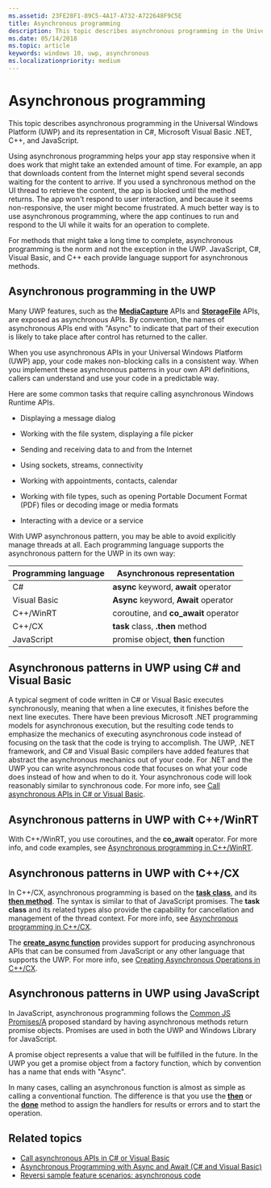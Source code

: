 ```yaml
---
ms.assetid: 23FE28F1-89C5-4A17-A732-A722648F9C5E
title: Asynchronous programming
description: This topic describes asynchronous programming in the Universal Windows Platform (UWP) and its representation in C#, Microsoft Visual Basic .NET, C++, and JavaScript.
ms.date: 05/14/2018
ms.topic: article
keywords: windows 10, uwp, asynchronous
ms.localizationpriority: medium
---
```

# Asynchronous programming
This topic describes asynchronous programming in the Universal Windows Platform (UWP) and its representation in C#, Microsoft Visual Basic .NET, C++, and JavaScript.

Using asynchronous programming helps your app stay responsive when it does work that might take an extended amount of time. For example, an app that downloads content from the Internet might spend several seconds waiting for the content to arrive. If you used a synchronous method on the UI thread to retrieve the content, the app is blocked until the method returns. The app won't respond to user interaction, and because it seems non-responsive, the user might become frustrated. A much better way is to use asynchronous programming, where the app continues to run and respond to the UI while it waits for an operation to complete.

For methods that might take a long time to complete, asynchronous programming is the norm and not the exception in the UWP. JavaScript, C#, Visual Basic, and C++ each provide language support for asynchronous methods.

## Asynchronous programming in the UWP
Many UWP features, such as the [**MediaCapture**](/uwp/api/Windows.Media.Capture.MediaCapture) APIs and [**StorageFile**](/uwp/api/Windows.Storage.StorageFile) APIs, are exposed as asynchronous APIs. By convention, the names of asynchronous APIs end with "Async" to indicate that part of their execution is likely to take place after control has returned to the caller.

When you use asynchronous APIs in your Universal Windows Platform (UWP) app, your code makes non-blocking calls in a consistent way. When you implement these asynchronous patterns in your own API definitions, callers can understand and use your code in a predictable way.

Here are some common tasks that require calling asynchronous Windows Runtime APIs.

-   Displaying a message dialog

-   Working with the file system, displaying a file picker

-   Sending and receiving data to and from the Internet

-   Using sockets, streams, connectivity

-   Working with appointments, contacts, calendar

-   Working with file types, such as opening Portable Document Format (PDF) files or decoding image or media formats

-   Interacting with a device or a service

With UWP asynchronous pattern, you may be able to avoid explicitly manage threads at all. Each programming language supports the asynchronous pattern for the UWP in its own way:

| Programming language | Asynchronous representation           |
|----------------------|---------------------------------------|
| C#                   | **async** keyword, **await** operator |
| Visual Basic         | **Async** keyword, **Await** operator |
| C++/WinRT            | coroutine, and **co_await** operator  |
| C++/CX               | **task** class, **.then** method      |
| JavaScript           | promise object, **then** function     |

## Asynchronous patterns in UWP using C# and Visual Basic
A typical segment of code written in C# or Visual Basic executes synchronously, meaning that when a line executes, it finishes before the next line executes. There have been previous Microsoft .NET programming models for asynchronous execution, but the resulting code tends to emphasize the mechanics of executing asynchronous code instead of focusing on the task that the code is trying to accomplish. The UWP, .NET framework, and C# and Visual Basic compilers have added features that abstract the asynchronous mechanics out of your code. For .NET and the UWP you can write asynchronous code that focuses on what your code does instead of how and when to do it. Your asynchronous code will look reasonably similar to synchronous code. For more info, see [Call asynchronous APIs in C# or Visual Basic](call-asynchronous-apis-in-csharp-or-visual-basic.md).

## Asynchronous patterns in UWP with C++/WinRT
With C++/WinRT, you use coroutines, and the **co_await** operator. For more info, and code examples, see [Asynchronous programming in C++/WinRT](../cpp-and-winrt-apis/concurrency.md).

## Asynchronous patterns in UWP with C++/CX
In C++/CX, asynchronous programming is based on the [**task class**](/cpp/parallel/concrt/reference/task-class), and its [**then method**](/cpp/parallel/concrt/reference/task-class?view=vs-2017&preserve-view=true). The syntax is similar to that of JavaScript promises. The **task class** and its related types also provide the capability for cancellation and management of the thread context. For more info, see [Asynchronous programming in C++/CX](asynchronous-programming-in-cpp-universal-windows-platform-apps.md).

The [**create\_async function**](/cpp/parallel/concrt/reference/concurrency-namespace-functions?view=vs-2017&preserve-view=true) provides support for producing asynchronous APIs that can be consumed from JavaScript or any other language that supports the UWP. For more info, see [Creating Asynchronous Operations in C++/CX](/cpp/parallel/concrt/creating-asynchronous-operations-in-cpp-for-windows-store-apps).

## Asynchronous patterns in UWP using JavaScript
In JavaScript, asynchronous programming follows the [Common JS Promises/A](https://wiki.commonjs.org/wiki/Promises/A) proposed standard by having asynchronous methods return promise objects. Promises are used in both the UWP and Windows Library for JavaScript.

A promise object represents a value that will be fulfilled in the future. In the UWP you get a promise object from a factory function, which by convention has a name that ends with "Async".

In many cases, calling an asynchronous function is almost as simple as calling a conventional function. The difference is that you use the [**then**](/previous-versions/windows/apps/br229728(v=win.10)) or the [**done**](/previous-versions/windows/apps/hh701079(v=win.10)) method to assign the handlers for results or errors and to start the operation.

## Related topics
* [Call asynchronous APIs in C# or Visual Basic](call-asynchronous-apis-in-csharp-or-visual-basic.md)
* [Asynchronous Programming with Async and Await (C# and Visual Basic)](/previous-versions/visualstudio/visual-studio-2012/hh191443(v=vs.110))
* [Reversi sample feature scenarios: asynchronous code](/previous-versions/windows/apps/jj712233(v=win.10))
